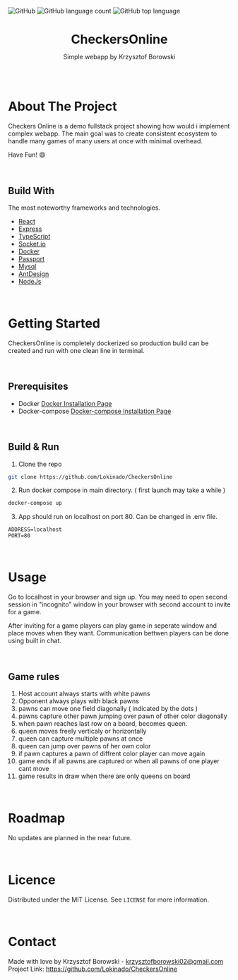 <!--
+++
author = "Krzysztof Borowski"
title = "Checkers Online"
date = "2021-09-10"
description = "A simple full stack web application"
summary = "Checkers Online is a demo fullstack project showing how would i implement complex webapp."
draft="false"
tags = [
    "typescript", 
    "react",
    "node",
]
categories = [
    "webdev",
    "full stack",
]
+++
-->

![GitHub](https://img.shields.io/github/license/Lokinado/CheckersOnline?style=for-the-badge)
![GitHub language count](https://img.shields.io/github/languages/count/Lokinado/CheckersOnline?style=for-the-badge)
![GitHub top language](https://img.shields.io/github/languages/top/Lokinado/CheckersOnline?style=for-the-badge)

<p align="center">
    <h1 align="center" style="border-bottom: none; margin-bottom: 0">
        <strong>
            CheckersOnline
        </strong>
    </h1>

  <p align="center">
    Simple webapp by Krzysztof Borowski
    <br />
    <!--
    <a href="DEMO LINK"><strong>View Demo»</strong></a>
    -->
  </p>
</p>

<br><br>

# About The Project
Checkers Online is a demo fullstack project showing how would i implement complex webapp. The main goal was to create consistent ecosystem to handle many games of many users at once with minimal overhead. 

Have Fun! 😄

<br>

## Build With
The most noteworthy frameworks and technologies.
* [React](https://reactjs.org/)
* [Express](https://expressjs.com/)
* [TypeScript](https://www.typescriptlang.org/)
* [Socket.io](https://socket.io/)
* [Docker](https://www.docker.com/)
* [Passport](http://www.passportjs.org/)
* [Mysql](https://www.mysql.com/)
* [AntDesign](https://ant.design/)
* [NodeJs](https://nodejs.org/)

<br>

# Getting Started
CheckersOnline is completely dockerized so production build can be created and run with one clean line in terminal.

<br>

## Prerequisites
* Docker [Docker Installation Page](https://docs.docker.com/engine/install/)
* Docker-compose  [Docker-compose Installation Page](https://docs.docker.com/compose/install/)

<br>

## Build & Run
1. Clone the repo
```sh
git clone https://github.com/Lokinado/CheckersOnline
```
2. Run docker compose in main directory. ( first launch may take a while )
```sh
docker-compose up
```
3. App should run on localhost on port 80. Can be changed in .env file.
```env
ADDRESS=localhost
PORT=80
```

<br>

# Usage
Go to localhost in your browser and sign up. You may need to open second session in "incognito" window in your browser with second account to invite for a game. 

After inviting for a game players can play game in seperate window and place moves when they want. Communication bettwen players can be done using built in chat.

<br>

## Game rules
1. Host account always starts with white pawns
2. Opponent always plays with black pawns
3. pawns can move one field diagonally ( indicated by the dots )
4. pawns capture other pawn jumping over pawn of other color diagonally
5. when pawn reaches last row on a board, becomes queen.
6. queen moves freely verticaly or horizontally
7. queen can capture multiple pawns at once
8. queen can jump over pawns of her own color
9. if pawn captures a pawn of diffrent color player can move again
10. game ends if all pawns are captured or when all pawns of one player cant move
11. game results in draw when there are only queens on board

<br>

# Roadmap
No updates are planned in the near future.

<br>

# Licence
Distributed under the MIT License. See `LICENSE` for more information.

<br>

# Contact
Made with love by Krzysztof Borowski - krzysztofborowski02@gmail.com
<br>
Project Link: https://github.com/Lokinado/CheckersOnline
